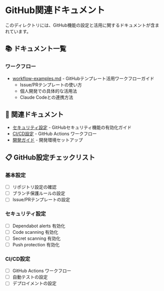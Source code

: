# GitHub関連ドキュメント

このディレクトリには、GitHub機能の設定と活用に関するドキュメントが含まれています。

## 📚 ドキュメント一覧

### ワークフロー
- [workflow-examples.md](./workflow-examples.md) - GitHubテンプレート活用ワークフローガイド
  - Issue/PRテンプレートの使い方
  - 個人開発での具体的な活用法
  - Claude Codeとの連携方法

## 🔗 関連ドキュメント

- [セキュリティ設定](../security/github-setup-guide.md) - GitHubセキュリティ機能の有効化ガイド
- [CI/CD設定](../.github/workflows/) - GitHub Actions ワークフロー
- [開発ガイド](../development/) - 開発環境セットアップ

## 📋 GitHub設定チェックリスト

### 基本設定
- [ ] リポジトリ設定の確認
- [ ] ブランチ保護ルールの設定
- [ ] Issue/PRテンプレートの設定

### セキュリティ設定
- [ ] Dependabot alerts 有効化
- [ ] Code scanning 有効化
- [ ] Secret scanning 有効化
- [ ] Push protection 有効化

### CI/CD設定
- [ ] GitHub Actions ワークフロー
- [ ] 自動テストの設定
- [ ] デプロイメントの設定